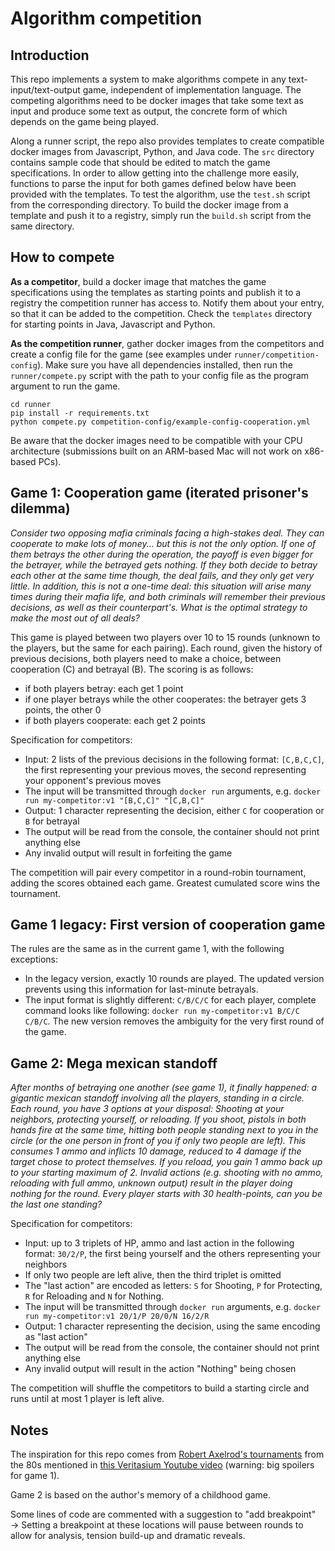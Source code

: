 # Algorithm competition

## Introduction

This repo implements a system to make algorithms compete in any text-input/text-output game, independent of implementation language. The competing algorithms need to be docker images that take some text as input and produce some text as output, the concrete form of which depends on the game being played.

Along a runner script, the repo also provides templates to create compatible docker images from Javascript, Python, and Java code. The `src` directory contains sample code that should be edited to match the game specifications. In order to allow getting into the challenge more easily, functions to parse the input for both games defined below have been provided with the templates. To test the algorithm, use the `test.sh` script from the corresponding directory. To build the docker image from a template and push it to a registry, simply run the `build.sh` script from the same directory.

## How to compete

**As a competitor**, build a docker image that matches the game specifications using the templates as starting points and publish it to a registry the competition runner has access to. Notify them about your entry, so that it can be added to the competition. Check the `templates` directory for starting points in Java, Javascript and Python.

**As the competition runner**, gather docker images from the competitors and create a config file for the game (see examples under `runner/competition-config`). Make sure you have all dependencies installed, then run the `runner/compete.py` script with the path to your config file as the program argument to run the game.

```shell
cd runner
pip install -r requirements.txt
python compete.py competition-config/example-config-cooperation.yml
```

Be aware that the docker images need to be compatible with your CPU architecture (submissions built on an ARM-based Mac will not work on x86-based PCs).

## Game 1: Cooperation game (iterated prisoner's dilemma)

_Consider two opposing mafia criminals facing a high-stakes deal. They can cooperate to make lots of money... but this is not the only option. If one of them betrays the other during the operation, the payoff is even bigger for the betrayer, while the betrayed gets nothing. If they both decide to betray each other at the same time though, the deal fails, and they only get very little. In addition, this is not a one-time deal: this situation will arise many times during their mafia life, and both criminals will remember their previous decisions, as well as their counterpart's. What is the optimal strategy to make the most out of all deals?_

This game is played between two players over 10 to 15 rounds (unknown to the players, but the same for each pairing). Each round, given the history of previous decisions, both players need to make a choice, between cooperation (C) and betrayal (B). The scoring is as follows:
* if both players betray: each get 1 point
* if one player betrays while the other cooperates: the betrayer gets 3 points, the other 0
* if both players cooperate: each get 2 points

Specification for competitors:
* Input: 2 lists of the previous decisions in the following format: `[C,B,C,C]`, the first representing your previous moves, the second representing your opponent's previous moves
* The input will be transmitted through `docker run` arguments, e.g. `docker run my-competitor:v1 "[B,C,C]" "[C,B,C]"`
* Output: 1 character representing the decision, either `C` for cooperation or `B` for betrayal
* The output will be read from the console, the container should not print anything else
* Any invalid output will result in forfeiting the game

The competition will pair every competitor in a round-robin tournament, adding the scores obtained each game. Greatest cumulated score wins the tournament.

## Game 1 legacy: First version of cooperation game

The rules are the same as in the current game 1, with the following exceptions:
* In the legacy version, exactly 10 rounds are played. The updated version prevents using this information for last-minute betrayals.
* The input format is slightly different: `C/B/C/C` for each player, complete command looks like following: `docker run my-competitor:v1 B/C/C C/B/C`. The new version removes the ambiguity for the very first round of the game.

## Game 2: Mega mexican standoff

_After months of betraying one another (see game 1), it finally happened: a gigantic mexican standoff involving all the players, standing in a circle. Each round, you have 3 options at your disposal: Shooting at your neighbors, protecting yourself, or reloading. If you shoot, pistols in both hands fire at the same time, hitting both people standing next to you in the circle (or the one person in front of you if only two people are left). This consumes 1 ammo and inflicts 10 damage, reduced to 4 damage if the target chose to protect themselves. If you reload, you gain 1 ammo back up to your starting maximum of 2. Invalid actions (e.g. shooting with no ammo, reloading with full ammo, unknown output) result in the player doing nothing for the round. Every player starts with 30 health-points, can you be the last one standing?_

Specification for competitors:
* Input: up to 3 triplets of HP, ammo and last action in the following format: `30/2/P`, the first being yourself and the others representing your neighbors
* If only two people are left alive, then the third triplet is omitted
* The "last action" are encoded as letters: `S` for Shooting, `P` for Protecting, `R` for Reloading and `N` for Nothing.
* The input will be transmitted through `docker run` arguments, e.g. `docker run my-competitor:v1 20/1/P 20/0/N 16/2/R`
* Output: 1 character representing the decision, using the same encoding as "last action"
* The output will be read from the console, the container should not print anything else
* Any invalid output will result in the action "Nothing" being chosen

The competition will shuffle the competitors to build a starting circle and runs until at most 1 player is left alive.

## Notes

The inspiration for this repo comes from [Robert Axelrod's tournaments](https://www.wikiwand.com/en/articles/The_Evolution_of_Cooperation#Background:_Axelrod's_tournaments) from the 80s mentioned in [this Veritasium Youtube video](https://www.youtube.com/watch?v=mScpHTIi-kM) (warning: big spoilers for game 1).

Game 2 is based on the author's memory of a childhood game.

Some lines of code are commented with a suggestion to "add breakpoint" → Setting a breakpoint at these locations will pause between rounds to allow for analysis, tension build-up and dramatic reveals.
